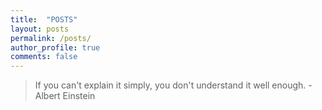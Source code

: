 ```yaml
---
title:  "POSTS"
layout: posts
permalink: /posts/
author_profile: true
comments: false
---
```


> If you can't explain it simply, you don't understand it well enough. - Albert Einstein

<!-- {% for post in site.posts %}
  {% include archive-single.html %}
{% endfor %}

{% include paginator.html %} -->
